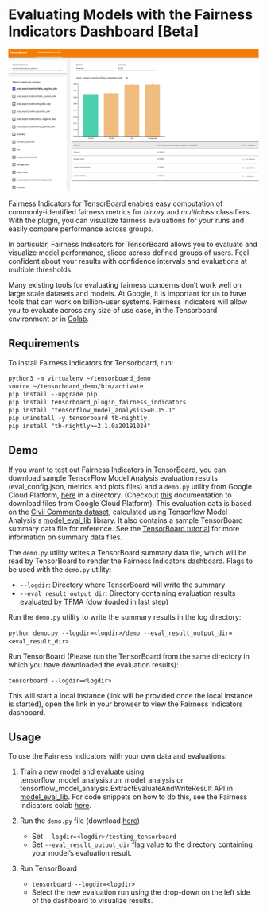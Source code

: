 # Evaluating Models with the Fairness Indicators Dashboard [Beta]

![Fairness Indicators](./images/fairness-indicators.png)

Fairness Indicators for TensorBoard enables easy computation of commonly-identified fairness metrics for _binary_ and _multiclass_ classifiers. With the plugin, you can visualize fairness evaluations for your runs and easily compare performance across groups.

In particular, Fairness Indicators for TensorBoard allows you to evaluate and visualize model performance, sliced across defined groups of users. Feel confident about your results with confidence intervals and evaluations at multiple thresholds.

Many existing tools for evaluating fairness concerns don’t work well on large scale datasets and models. At Google, it is important for us to have tools that can work on billion-user systems. Fairness Indicators will allow you to evaluate across any size of use case, in the Tensorboard environment or in [Colab](https://github.com/tensorflow/fairness-indicators).

## Requirements

To install Fairness Indicators for Tensorboard, run:

```
python3 -m virtualenv ~/tensorboard_demo
source ~/tensorboard_demo/bin/activate
pip install --upgrade pip
pip install tensorboard_plugin_fairness_indicators
pip install "tensorflow_model_analysis>=0.15.1"
pip uninstall -y tensorboard tb-nightly
pip install "tb-nightly>=2.1.0a20191024"
```

## Demo

If you want to test out Fairness Indicators in TensorBoard, you can download sample TensorFlow Model Analysis evaluation results (eval_config.json, metrics and plots files) and a `demo.py` utility from Google Cloud Platform, [here](https://console.cloud.google.com/storage/browser/tensorboard_plugin_fairness_indicators/) in a directory. (Checkout [this](https://cloud.google.com/storage/docs/downloading-objects) documentation to download files from Google Cloud Platform). This evaluation data is based on the [Civil Comments dataset](https://www.kaggle.com/c/jigsaw-unintended-bias-in-toxicity-classification), calculated using Tensorflow Model Analysis's [model_eval_lib](https://github.com/tensorflow/model-analysis/blob/master/tensorflow_model_analysis/api/model_eval_lib.py) library. It also contains a sample TensorBoard summary data file for reference. See the [TensorBoard tutorial](https://github.com/tensorflow/tensorboard/blob/master/README.md) for more information on summary data files.

The `demo.py` utility writes a TensorBoard summary data file, which will be read by TensorBoard to render the Fairness Indicators dashboard. Flags to be used with the `demo.py` utility:

- `--logdir`: Directory where TensorBoard will write the summary
- `--eval_result_output_dir`: Directory containing evaluation results evaluated by TFMA (downloaded in last step)

Run the `demo.py` utility to write the summary results in the log directory:

`python demo.py --logdir=<logdir>/demo --eval_result_output_dir=<eval_result_dir>`

Run TensorBoard (Please run the TensorBoard from the same directory in which you have downloaded the evaluation results):

`tensorboard --logdir=<logdir>`

This will start a local instance (link will be provided once the local instance is started), open the link in your browser to view the Fairness Indicators dashboard.

## Usage

To use the Fairness Indicators with your own data and evaluations:

1. Train a new model and evaluate using tensorflow_model_analysis.run_model_analysis or tensorflow_model_analysis.ExtractEvaluateAndWriteResult API in [model_eval_lib](https://github.com/tensorflow/model-analysis/blob/master/tensorflow_model_analysis/api/model_eval_lib.py). For code snippets on how to do this, see the Fairness Indicators colab [here](https://github.com/tensorflow/fairness-indicators).

2. Run the `demo.py` file (download [here](https://console.cloud.google.com/storage/browser/tensorboard_plugin_fairness_indicators/demo))

   - Set `--logdir=<logdir>/testing_tensorboard`
   - Set `--eval_result_output_dir` flag value to the directory containing your model’s evaluation result.

3. Run TensorBoard
   - `tensorboard --logdir=<logdir>`
   - Select the new evaluation run using the drop-down on the left side of the dashboard to visualize results.
